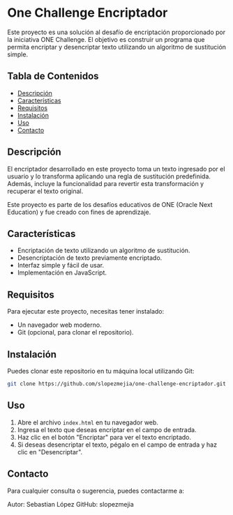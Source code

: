 # One Challenge Encriptador

Este proyecto es una solución al desafío de encriptación proporcionado por la iniciativa ONE Challenge. El objetivo es construir un programa que permita encriptar y desencriptar texto utilizando un algoritmo de sustitución simple.

## Tabla de Contenidos
- [Descripción](#descripción)
- [Características](#características)
- [Requisitos](#requisitos)
- [Instalación](#instalación)
- [Uso](#uso)
- [Contacto](#contacto)

## Descripción

El encriptador desarrollado en este proyecto toma un texto ingresado por el usuario y lo transforma aplicando una regla de sustitución predefinida. Además, incluye la funcionalidad para revertir esta transformación y recuperar el texto original.

Este proyecto es parte de los desafíos educativos de ONE (Oracle Next Education) y fue creado con fines de aprendizaje.

## Características

- Encriptación de texto utilizando un algoritmo de sustitución.
- Desencriptación de texto previamente encriptado.
- Interfaz simple y fácil de usar.
- Implementación en JavaScript.

## Requisitos

Para ejecutar este proyecto, necesitas tener instalado:

- Un navegador web moderno.
- Git (opcional, para clonar el repositorio).

## Instalación

Puedes clonar este repositorio en tu máquina local utilizando Git:

```bash
git clone https://github.com/slopezmejia/one-challenge-encriptador.git
```

## Uso
1. Abre el archivo `index.html` en tu navegador web.
2. Ingresa el texto que deseas encriptar en el campo de entrada.
3. Haz clic en el botón "Encriptar" para ver el texto encriptado.
4. Si deseas desencriptar el texto, pégalo en el campo de entrada y haz clic en "Desencriptar".

## Contacto
Para cualquier consulta o sugerencia, puedes contactarme a:

Autor: Sebastian López
GitHub: slopezmejia
